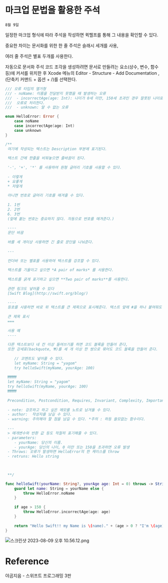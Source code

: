 # 마크업 문법을 활용한 주석

`8월 9일`

일정한 마크업 형식에 따라 주석을 작성하면 퀵헬프를 통해 그 내용을 확인할 수 있다.

중요한 차이는 문서화를 위한 한 줄 주석은 슬래시 세개를 사용,

여러 줄 주석은 별표 두개를 사용한다.

자동으로 문서화 주석 코드 조각을 생성하려면 문서로 만들려는 요소(상수, 변수, 함수 등)에  커서를 위치한 후 Xcode 메뉴의 Editor - Structure - Add Documentation , (단축키 커맨드 + 옵션 + /)를 선택한다.

```swift
/// 오류 타입의 열거형
/// - noName: 이름을 전달받지 못했을 때 발생하는 오류
///  - incorrectAge(age: Int): 나이가 0세 미만, 150세 초과인 경우 잘못된 나이로 인식하여
///  오류로 처리한다.
///  - unknown: 알 수 없는 오류

enum HelloError: Error {
    case noName
    case incorrectAge(age: Int)
    case unknown
}

/**
 여기에 작성되는 텍스트는 Description 부분에 표기된다.
 
 텍스트 간에 한줄을 비워놓으면 줄바꿈이 된다.
 
 '-', '+', '*' 를 사용하여 원형 글머리 기호를 사용할 수 있다.
 
 - 이렇게
 + 요롷게
 * 저렇게
 
 아니면 번호로 글머리 기호를 매겨줄 수 있다.
 
 1. 1번
 2. 2번
 6. 3번
 (앞에 붙는 번호는 중요하지 않다. 자동으로 번호를 매겨준다.)
 
 ----
 문단 바꿈
 
 바를 세 개이상 사용하면 긴 줄로 문단을 나눠준다.
 
 ---
 
 언더바 또는 별표를 사용하여 텍스트를 강조할 수 있다.
 
 텍스트를 기울이고 싶으면 *A pair of marks* 를 사용한다.
 
 텍스트를 굵게 표기하고 싶으면 **Two pair of marks**를 사용한다.
 
 관련 링크도 넣어줄 수 있다
 [Swift Blog](http://swift.org/blog/)
 
 ----
 등호를 사용하면 바로 위 텍스트를 큰 제목으로 표시해준다. 텍스트 앞에 #을 하나 붙여줘도 동일한 효과를 낸다.
 
 큰 제목 표시
 ===
 
 사용 예
 ----
 
 다른 텍스트보다 네 칸 이상 들여쓰기를 하면 코드 블록을 만들어 준다,
 또한 강세표(backquote, ₩)를 세 개 이상 한 쌍으로 묶어도 코드 블록을 만들어 준다.
 
    // 코멘트도 넣어줄 수 있다.
    let myName: String = "yagom"
    try helloSwift(myName, yourAge: 100)
 
 ₩₩₩₩
 let myName: String = "yagom"
 try helloSwift(myName, yourAge: 100)
 ₩₩₩₩
 
 Precondition, Postcondition, Requires, Invariant, Complexity, Important, Warning, Autor, Authors, Copyright, Date, SeeAlso, Since, Version, Attention, Bug, Experiment, Note, Remark, ToDo 등의 키워드를 통해 적절한 정보를 제공할 수 있다.
 
 - note: 강조하고 하고 싶은 메모를 노트로 남겨둘 수 있다.
 - author:  작성자를 남길 수 있다.
 - warning: 주의해야 할 점을 남길 수 있다. *주의 : 하등 쓸모없는 함수이다.
 
 ---
 > 매개변수와 반환 값 등도 적절히 표기해줄 수 있다.
 - parameters:
    - yourName: 당신의 이름.
    - yourAge: 당신의 나이, 0 미만 또는 150을 초과하면 오류 발생
 - Throws: 오류가 발생하면 HelloError의 한 케이스를 throw
 - retruns: Hello string
 

 
 **/

func helloSwift(yourName: String?, yourAge age: Int = 0) throws -> String {
    guard let name: String = yourName else {
        throw HelloError.noName
    }
    
    if age > 150 {
        throw HelloError.incorrectAge(age: age)
    }
    
    return "Hello Swift!! my Name is \(name)." + (age > 0 ? "I'm \(age) years old." : "" )
}
```

![스크린샷 2023-08-09 오후 10.56.12.png](https://s3-us-west-2.amazonaws.com/secure.notion-static.com/8ebf2a58-af1e-43a4-a5ef-489b4d7a1722/%E1%84%89%E1%85%B3%E1%84%8F%E1%85%B3%E1%84%85%E1%85%B5%E1%86%AB%E1%84%89%E1%85%A3%E1%86%BA_2023-08-09_%E1%84%8B%E1%85%A9%E1%84%92%E1%85%AE_10.56.12.png)

# Reference

야곰지음 - 스위프트 프로그래밍 3판
